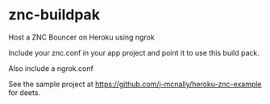 znc-buildpak
=============

Host a ZNC Bouncer on Heroku using ngrok

Include your znc.conf in your app project and point it to use this build pack.

Also include a ngrok.conf 

See the sample project at https://github.com/j-mcnally/heroku-znc-example for deets.

